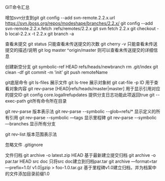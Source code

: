 GIT命令汇总

增加svn分支到git
git config --add svn-remote.2.2.x.url https://svn.jboss.org/repos/modeshape/branches/2.2.x/
git config --add svn-remote.2.2.x.fetch :refs/remotes/2.2.x
git svn fetch 2.2.x
git checkout -b local-2.2.x -t 2.2.x
git branch -a

查看未提交
git status 只能查看未传送提交的次数
git cherry -v 只能查看未传送提交的描述/说明
git log master ^origin/master 则可以查看未传送提交的详细信息

创建新空分支
git symbolic-ref HEAD refs/heads/newbranch
rm .git/index
git clean -df
git commit -m ‘init’
git push remoteName

git底层命令
git ls-files 展示文件
git ls-tree 展示对象树
git cat-file -p ID 用于查看对象内容
git rev-parse [HEAD|refs/heads/master|master] 用于显示引用对应的提交ID
git config core.logallrefupdates 提供分支日志功能此项返回true
git --exec-path git所有命令所在目录

git rev-parse 版本表示法
git rev-parse --symbolic --glob=refs/* 显示定义的所有引用
git rev-parse --symbolic —tags 显示里程碑
git rev-parse --symbolic —branches 显示所有分支

git rev-list 版本范围表示法

忽略文件
.gitignore

文件归档
git archive -o latest.zip HEAD 基于最新建立提交归档
git archive -o par.tar HEAD src doc 只将src doc建立到归档par.tar
git archive —format=tar —prefix=1.0/ v1.0|gzip > foo-1.0.tar.gz 基于里程碑v1.0建立归档，并为档案中的文件添加目录前缀1.0
